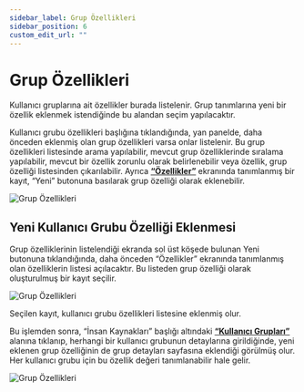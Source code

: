 ```yaml
---
sidebar_label: Grup Özellikleri
sidebar_position: 6
custom_edit_url: ""
---
```


# Grup Özellikleri

Kullanıcı gruplarına ait özellikler burada listelenir. Grup tanımlarına yeni bir özellik eklenmek istendiğinde bu alandan seçim yapılacaktır.

Kullanıcı grubu özellikleri başlığına tıklandığında, yan panelde, daha önceden eklenmiş olan grup özellikleri varsa onlar listelenir. Bu grup özellikleri listesinde arama yapılabilir, mevcut grup özelliklerinde sıralama yapılabilir, mevcut bir özellik zorunlu olarak belirlenebilir veya özellik, grup özelliği listesinden çıkarılabilir. Ayrıca **[“Özellikler”](./properties.md)** ekranında tanımlanmış bir kayıt, “Yeni” butonuna basılarak grup özelliği olarak eklenebilir.

![Grup Özellikleri](https://docsbimser.blob.core.windows.net/imagecontainer/auto-upload233d2c21-3085-470f-9312-76271c919a35)

## Yeni Kullanıcı Grubu Özelliği Eklenmesi

Grup özelliklerinin listelendiği ekranda sol üst köşede bulunan Yeni butonuna tıklandığında, daha önceden “Özellikler” ekranında tanımlanmış olan özelliklerin listesi açılacaktır. Bu listeden grup özelliği olarak oluşturulmuş bir kayıt seçilir.

![Grup Özellikleri](https://docsbimser.blob.core.windows.net/imagecontainer/auto-upload3bf94a03-c6c0-46ce-b960-9f5e03ef45fe)

Seçilen kayıt, kullanıcı grubu özellikleri listesine eklenmiş olur.

Bu işlemden sonra, “İnsan Kaynakları” başlığı altındaki **[“Kullanıcı Grupları”](user-groups.md)** alanına tıklanıp, herhangi bir kullanıcı grubunun detaylarına girildiğinde, yeni eklenen grup özelliğinin de grup detayları sayfasına eklendiği görülmüş olur. Her kullanıcı grubu için bu özellik değeri tanımlanabilir hale gelir.

<div style={{textAlign: 'center'}}>

![Grup Özellikleri](https://docsbimser.blob.core.windows.net/imagecontainer/auto-uploadfe7ef28f-78d9-44a7-b93f-a5ebb3d7fa0c)

</div>